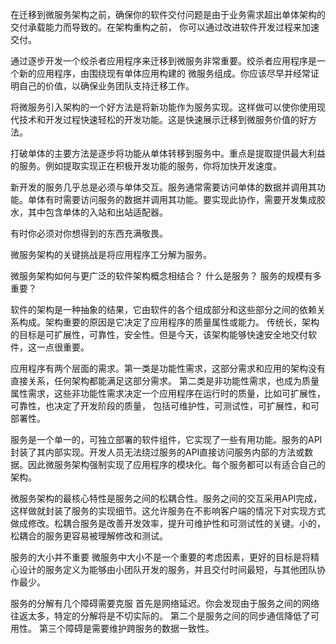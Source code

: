 在迁移到微服务架构之前，确保你的软件交付问题是由于业务需求超出单体架构的交付承载能力而导致的。在架构重构之前，
你可以通过改进软件开发过程来加速交付。

通过逐步开发一个绞杀者应用程序来迁移到微服务非常重要。绞杀者应用程序是一个新的应用程序，由围绕现有单体应用构建的
微服务组成。你应该尽早并经常证明自己的价值，以确保业务团队支持迁移工作。

将微服务引入架构的一个好方法是将新功能作为服务实现。这样做可以使你使用现代技术和开发过程快速轻松的开发功能。这是快速展示迁移到微服务价值的好方法。

打破单体的主要方法是逐步将功能从单体转移到服务中。重点是提取提供最大利益的服务。例如提取实现正在积极开发功能的服务，你将加快开发速度。

新开发的服务几乎总是必须与单体交互。服务通常需要访问单体的数据并调用其功能。单体有时需要访问服务的数据并调用其功能。要实现此协作，需要开发集成胶水，其中包含单体的入站和出站适配器。

有时你必须对你想得到的东西充满敬畏。

微服务架构的关键挑战是将应用程序工分解为服务。

微服务架构如何与更广泛的软件架构概念相结合？
什么是服务？
服务的规模有多重要？

软件的架构是一种抽象的结果，它由软件的各个组成部分和这些部分之间的依赖关系构成。架构重要的原因是它决定了应用程序的质量属性或能力。
传统长，架构的目标是可扩展性，可靠性，安全性。但是今天，该架构能够快速安全地交付软件，这一点很重要。

应用程序有两个层面的需求。第一类是功能性需求，这部分需求和应用的架构没有直接关系，任何架构都能满足这部分需求。
第二类是非功能性需求，也成为质量属性需求，这些非功能性需求决定一个应用程序在运行时的质量，比如可扩展性，可靠性，也决定了开发阶段的质量，
包括可维护性，可测试性，可扩展性，和可部署性。

服务是一个单一的，可独立部署的软件组件，它实现了一些有用功能。服务的API封装了其内部实现。开发人员无法绕过服务的API直接访问服务内部的方法或数据。因此微服务架构强制实现了应用程序的模块化。每个服务都可以有适合自己的架构。

微服务架构的最核心特性是服务之间的松耦合性。服务之间的交互采用API完成，这样做就封装了服务的实现细节。这允许服务在不影响客户端的情况下对实现方式做成修改。松耦合服务是改善开发效率，提升可维护性和可测试性的关键。小的，松耦合的服务更容易被理解修改和测试。

服务的大小并不重要
微服务中大小不是一个重要的考虑因素，更好的目标是将精心设计的服务定义为能够由小团队开发的服务，并且交付时间最短，与其他团队协作最少。

服务的分解有几个障碍需要克服
首先是网络延迟。你会发现由于服务之间的网络往返太多，特定的分解将是不切实际的。
第二个是服务之间的同步通信降低了可用性。
第三个障碍是需要维护跨服务的数据一致性。
